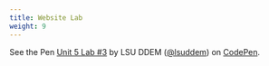 ```yaml
---
title: Website Lab
weight: 9
---
```

<p data-height="600" data-theme-id="33744" data-slug-hash="c6d84b9fec43283732463f7123d63f42" data-default-tab="js,result" data-user="lsuddem" data-pen-title="Unit 5 Lab #3" data-editable="true" class="codepen">See the Pen <a href="https://codepen.io/lsuddem/pen/dymorvK/c6d84b9fec43283732463f7123d63f42">Unit 5 Lab #3</a> by LSU DDEM (<a href="https://codepen.io/lsuddem">@lsuddem</a>) on <a href="https://codepen.io">CodePen</a>.</p>
<script async src="https://static.codepen.io/assets/embed/ei.js"></script>